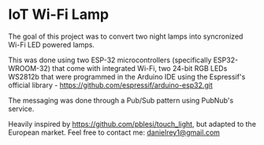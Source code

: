 # IoT Wi-Fi Lamp
The goal of this project was to convert two night lamps into syncronized Wi-Fi LED powered lamps.

This was done using two ESP-32 microcontrollers (specifically ESP32-WROOM-32) that come with integrated Wi-Fi, two 24-bit RGB LEDs WS2812b that were programmed in the Arduino IDE using the Espressif's official library - https://github.com/espressif/arduino-esp32.git

The messaging was done through a Pub/Sub pattern using PubNub's service.

Heavily inspired by https://github.com/pblesi/touch_light, but adapted to the European market. Feel free to contact me: danielrey1@gmail.com

